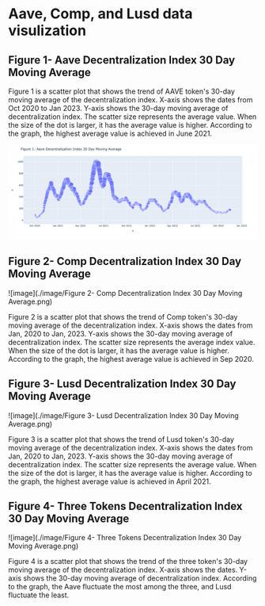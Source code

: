 # Aave, Comp, and Lusd data visulization


## Figure 1- Aave Decentralization Index 30 Day Moving Average

Figure 1 is a scatter plot that shows the trend of AAVE token's 30-day moving average of the decentralization index. X-axis shows the dates from Oct 2020 to Jan 2023. Y-axis shows the 30-day moving average of decentralization index. The scatter size represents the average value. When the size of the dot is larger, it has the average value is higher. According to the graph, the highest average value is achieved in June 2021.

![image](https://github.com/SunYutongAmber/portfolio/blob/main/image/Figure%201-%20Aave%20Decentralization%20Index%2030%20Day%20Moving%20Average.png)

## Figure 2- Comp Decentralization Index 30 Day Moving Average
![image](./image/Figure 2- Comp Decentralization Index 30 Day Moving Average.png)

Figure 2 is a scatter plot that shows the trend of Comp token's 30-day moving average of the decentralization index. X-axis shows the dates from Jan, 2020 to Jan, 2023. Y-axis shows the 30-day moving average of decentralization index. The scatter size represents the average index value. When the size of the dot is larger, it has the average value is higher. According to the graph, the highest average value is achieved in Sep 2020.

## Figure 3- Lusd Decentralization Index 30 Day Moving Average
![image](./image/Figure 3- Lusd Decentralization Index 30 Day Moving Average.png)

Figure 3 is a scatter plot that shows the trend of Lusd token's 30-day moving average of the decentralization index. X-axis shows the dates from Jan, 2020 to Jan, 2023. Y-axis shows the 30-day moving average of decentralization index. The scatter size represents the average value. When the size of the dot is larger, it has the average value is higher. According to the graph, the highest average value is achieved in April 2021.

## Figure 4- Three Tokens Decentralization Index 30 Day Moving Average
![image](./image/Figure 4- Three Tokens Decentralization Index 30 Day Moving Average.png)

Figure 4 is a scatter plot that shows the trend of the three token's 30-day moving average of the decentralization index. X-axis shows the dates. Y-axis shows the 30-day moving average of decentralization index. According to the graph, the Aave fluctuate the most among the three, and Lusd fluctuate the least.
